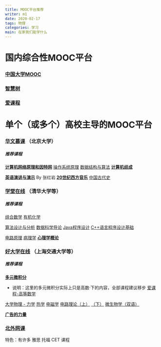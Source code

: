 ```yaml
---
title: MOOC平台推荐
writer: m1
date: 2020-02-17
tags: 物理
categories: 学习
main: 在家我们能学什么
---
```


# 国内综合性MOOC平台

### [中国大学MOOC](https://www.icourse163.org)

### [智慧树](https://www.zhihuishu.com)

### [爱课程](http://www.icourses.cn)

# 单个（或多个）高校主导的MOOC平台

### [华文慕课](http://www.chinesemooc.org)  （北京大学）

##### 推荐课程

**[计算机网络原理和因特网](http://www.chinesemooc.org/mooc/4880)**
[操作系统原理](http://www.chinesemooc.org/mooc/4747)
[数据结构与算法](http://www.chinesemooc.org/mooc/4417)
**[计算机组成](http://www.chinesemooc.org/mooc/4392)**

**[英语演讲与演示](http://www.chinesemooc.org/mooc/4757)** By 张红岩
**[20世纪西方音乐](http://www.chinesemooc.org/mooc/4386)**
[中国古代史](http://www.chinesemooc.org/mooc/4415)

### [学堂在线](https://next.xuetangx.com)   （清华大学等）

##### 推荐课程

[组合数学](https://next.xuetangx.com/course/THU08091000450/1511794)
[有机化学](https://next.xuetangx.com/course/THU07031000429/1516695)

[算法设计与分析](https://next.xuetangx.com/course/THU08091001409/1515822)
[数据科学导论](https://next.xuetangx.com/course/THU08091000980/1510699)
[Java程序设计](https://next.xuetangx.com/course/THU08091000251/1510524)
[C++语言程序设计基础](https://next.xuetangx.com/course/THU08091000247/1515741)

[电路原理](https://next.xuetangx.com/course/THU08061000294/1516684)
[病理学](https://next.xuetangx.com/course/THU10101001598/1512011)
**[心理学概论](https://next.xuetangx.com/course/THU07111000416/1516445)**

### [好大学在线](https://www.cnmooc.org)    （上海交通大学等）

##### 推荐课程  

**[多元微积分](https://www.cnmooc.org/portal/course/925/14804.mooc)**
* 说明：这里的多元微积分实际上只是高数·下的内容，全部课程建议移步 [爱课程-高等数学](http://www.icourses.cn/web/sword/portal/shareDetails?cId=7182)

[大学物理 - 力学](https://www.cnmooc.org/portal/course/67/15070.mooc)    [热学](https://www.cnmooc.org/portal/course/3236/15071.mooc)    [电磁学](https://www.cnmooc.org/portal/course/67/15070.mooc)
[电路理论（上）](https://www.cnmooc.org/portal/course/72/14823.mooc)    [（下）](https://www.cnmooc.org/portal/course/72/14823.mooc)
[微生物学（双语）](https://www.cnmooc.org/portal/course/1706/14738.mooc)

**[广告的力量](https://www.cnmooc.org/portal/course/5587/14655.mooc)**

### [北外网课](https://www.beiwaiclass.com)

特色：有许多 雅思 托福 CET 课程